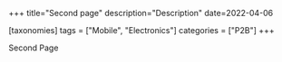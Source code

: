+++
title="Second page"
description="Description"
date=2022-04-06

[taxonomies]
tags = ["Mobile", "Electronics"]
categories = ["P2B"]
+++

Second Page